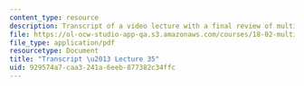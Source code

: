 ```yaml
---
content_type: resource
description: Transcript of a video lecture with a final review of multivariable calculus.
file: https://ol-ocw-studio-app-qa.s3.amazonaws.com/courses/18-02-multivariable-calculus-fall-2007/929574a7caa3241a6eeb877382c34ffc_18_022007L35.pdf
file_type: application/pdf
resourcetype: Document
title: "Transcript \u2013 Lecture 35"
uid: 929574a7-caa3-241a-6eeb-877382c34ffc
---
```

